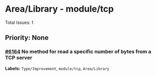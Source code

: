 # Area/Library - module/tcp

Total Issues: 1

## Priority: None

### [#6164](https://github.com/ballerina-platform/ballerina-library/issues/6164) No method for read a specific number of bytes from a TCP server
**Labels:** `Type/Improvement`, `module/tcp`, `Area/Library`

